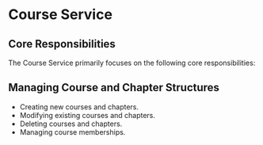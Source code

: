# Course Service
## Core Responsibilities

The Course Service primarily focuses on the following core responsibilities:

## Managing Course and Chapter Structures
- Creating new courses and chapters.
- Modifying existing courses and chapters.
- Deleting courses and chapters.
- Managing course memberships. 



